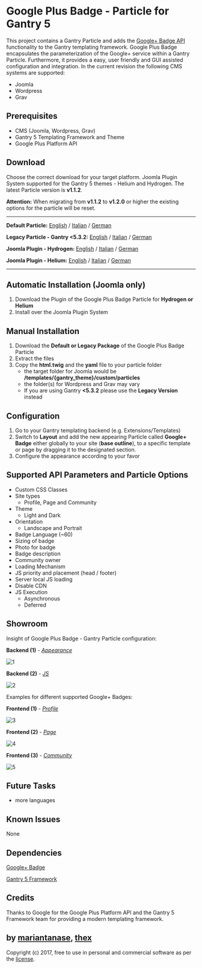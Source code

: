 # Google Plus Badge - Particle for Gantry 5
This project contains a Gantry Particle and adds the [Google+ Badge API](https://developers.google.com/+/web/badge/) functionality to the Gantry templating framework. Google Plus Badge encapsulates the parameterization of the Google+ service within a Gantry Particle. Furthermore, it provides a easy, user friendly and GUI assisted configuration and integration. In the current revision the following CMS systems are supported:
* Joomla
* Wordpress
* Grav

## Prerequisites
* CMS (Joomla, Wordpress, Grav)
* Gantry 5 Templating Framework and Theme
* Google Plus Platform API

## Download
Choose the correct download for your target platform. Joomla Plugin System supported for the Gantry 5 themes - Helium and Hydrogen. The latest Particle version is **v1.1.2**.

**Attention:** When migrating from **v1.1.2** to **v1.2.0** or higher the existing options for the particle will be reset.
___
**Default Particle:**
[English](https://github.com/thexmanxyz/Google-Plus-Badge-Gantry/releases/download/v1.1.2/gpb.particle.only.EN.v1.1.2.zip) / [Italian](https://github.com/thexmanxyz/Google-Plus-Badge-Gantry/releases/download/v1.1.2/gpb.particle.only.IT.v1.1.2.zip) / [German](https://github.com/thexmanxyz/Google-Plus-Badge-Gantry/releases/download/v1.1.2/gpb.particle.only.DE.v1.1.2.zip)

**Legacy Particle - Gantry <5.3.2:**
[English](https://github.com/thexmanxyz/Google-Plus-Badge-Gantry/releases/download/v1.1.2/gpb.particle.only.legacy.EN.v1.1.2.zip) / [Italian](https://github.com/thexmanxyz/Google-Plus-Badge-Gantry/releases/download/v1.1.2/gpb.particle.only.legacy.IT.v1.1.2.zip) / [German](https://github.com/thexmanxyz/Google-Plus-Badge-Gantry/releases/download/v1.1.2/gpb.particle.only.legacy.DE.v1.1.2.zip)

**Joomla Plugin - Hydrogen:**
[English](https://github.com/thexmanxyz/Google-Plus-Badge-Gantry/releases/download/v1.1.2/gpb.j3.hydrogen.EN.v1.1.2.zip) / [Italian](https://github.com/thexmanxyz/Google-Plus-Badge-Gantry/releases/download/v1.1.2/gpb.j3.hydrogen.IT.v1.1.2.zip) / [German](https://github.com/thexmanxyz/Google-Plus-Badge-Gantry/releases/download/v1.1.2/gpb.j3.hydrogen.DE.v1.1.2.zip)

**Joomla Plugin - Helium:**
[English](https://github.com/thexmanxyz/Google-Plus-Badge-Gantry/releases/download/v1.1.2/gpb.j3.helium.EN.v1.1.2.zip) / [Italian](https://github.com/thexmanxyz/Google-Plus-Badge-Gantry/releases/download/v1.1.2/gpb.j3.helium.IT.v1.1.2.zip) / [German](https://github.com/thexmanxyz/Google-Plus-Badge-Gantry/releases/download/v1.1.2/gpb.j3.helium.DE.v1.1.2.zip)
___

## Automatic Installation (Joomla only)
1. Download the Plugin of the Google Plus Badge Particle for **Hydrogen or Helium**
2. Install over the Joomla Plugin System

## Manual Installation
1. Download the **Default or Legacy Package** of the Google Plus Badge Particle
2. Extract the files
3. Copy the **html.twig** and the **yaml** file to your particle folder 
   * the target folder for Joomla would be **/templates/{gantry_theme}/custom/particles**
   * the folder(s) for Wordpress and Grav may vary
   * If you are using Gantry **<5.3.2** please use the **Legacy Version** instead
   
## Configuration
 1. Go to your Gantry templating backend (e.g. Extensions/Templates)
 2. Switch to **Layout** and add the new appearing Particle called **Google+ Badge** either globally to your site (**base outline**), to a specific template or page by dragging it to the designated section.
 3. Configure the appearance according to your favor
 
## Supported API Parameters and Particle Options
* Custom CSS Classes
* Site types
  * Profile, Page and Community
* Theme
  * Light and Dark
* Orientation
  * Landscape and Portrait
* Badge Language (~60)
* Sizing of badge
* Photo for badge
* Badge description
* Community owner
* Loading Mechanism
* JS priority and placement (head / footer)
* Server local JS loading
* Disable CDN
* JS Execution
  * Asynchronous
  * Deferred

## Showroom
Insight of Google Plus Badge - Gantry Particle configuration:

**Backend (1)** - *[Appearance](/screenshots/backend_appearance.png)*

![1](/screenshots/backend_appearance.png)

**Backend (2)** - *[JS](/screenshots/backend_js.png)*

![2](/screenshots/backend_js.png)

Examples for different supported Google+ Badges:

**Frontend (1)** - *[Profile](/screenshots/frontend_profile.png)*

![3](/screenshots/frontend_profile.png)

**Frontend (2)** - *[Page](/screenshots/frontend_page.png)*

![4](/screenshots/frontend_page.png)

**Frontend (3)** - *[Community](/screenshots/frontend_community.png)*

![5](/screenshots/frontend_community.png)

## Future Tasks
* more languages

## Known Issues
None

## Dependencies
[Google+ Badge](https://developers.google.com/+/web/badge/)

[Gantry 5 Framework](http://gantry.org/)

## Credits
Thanks to Google for the Google Plus Platform API and the Gantry 5 Framework team for providing a modern templating framework.

## by [mariantanase](https://github.com/mariantanase), [thex](https://github.com/thexmanxyz)
Copyright (c) 2017, free to use in personal and commercial software as per the [license](/LICENSE.md).

